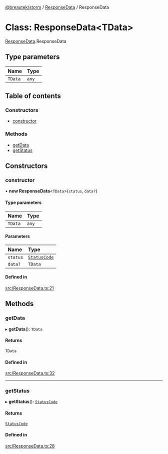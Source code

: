 [@breautek/storm](../README.md) / [ResponseData](../modules/responsedata.md) / ResponseData

# Class: ResponseData<TData\>

[ResponseData](../modules/responsedata.md).ResponseData

## Type parameters

| Name | Type |
| :------ | :------ |
| `TData` | `any` |

## Table of contents

### Constructors

- [constructor](responsedata.responsedata-1.md#constructor)

### Methods

- [getData](responsedata.responsedata-1.md#getdata)
- [getStatus](responsedata.responsedata-1.md#getstatus)

## Constructors

### constructor

• **new ResponseData**<`TData`\>(`status`, `data?`)

#### Type parameters

| Name | Type |
| :------ | :------ |
| `TData` | `any` |

#### Parameters

| Name | Type |
| :------ | :------ |
| `status` | [`StatusCode`](../enums/statuscode.statuscode-1.md) |
| `data?` | `TData` |

#### Defined in

[src/ResponseData.ts:21](https://github.com/breautek/storm/blob/fff2ea4/src/ResponseData.ts#L21)

## Methods

### getData

▸ **getData**(): `TData`

#### Returns

`TData`

#### Defined in

[src/ResponseData.ts:32](https://github.com/breautek/storm/blob/fff2ea4/src/ResponseData.ts#L32)

___

### getStatus

▸ **getStatus**(): [`StatusCode`](../enums/statuscode.statuscode-1.md)

#### Returns

[`StatusCode`](../enums/statuscode.statuscode-1.md)

#### Defined in

[src/ResponseData.ts:28](https://github.com/breautek/storm/blob/fff2ea4/src/ResponseData.ts#L28)
